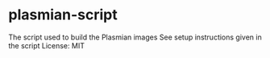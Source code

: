 # plasmian-script
The script used to build the Plasmian images
See setup instructions given in the script
License: MIT
